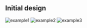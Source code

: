 
## Initial design
![example1](https://github.com/user-attachments/assets/d0ae2578-188b-4646-b4a2-54afb1ecc9e7)
![example2](https://github.com/user-attachments/assets/0a408758-d3e8-4483-87de-f1d8154d1eaf)
![example3](https://github.com/user-attachments/assets/3db05f54-026b-404e-9f1b-ba96794c13e5)
